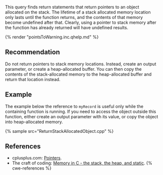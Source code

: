 This query finds return statements that return pointers to an object allocated on the stack. The lifetime of a stack allocated memory location only lasts until the function returns, and the contents of that memory become undefined after that. Clearly, using a pointer to stack memory after the function has already returned will have undefined results.

{% render "pointsToWarning.inc.qhelp.md" %}


## Recommendation
Do not return pointers to stack memory locations. Instead, create an output parameter, or create a heap-allocated buffer. You can then copy the contents of the stack-allocated memory to the heap-allocated buffer and return that location instead.


## Example
The example below the reference to `myRecord` is useful only while the containing function is running. If you need to access the object outside this function, either create an output parameter with its value, or copy the object into heap-allocated memory.

{% sample src="ReturnStackAllocatedObject.cpp" %}

## References
* cplusplus.com: [Pointers](http://www.cplusplus.com/doc/tutorial/pointers/).
* The craft of coding: [Memory in C - the stack, the heap, and static](https://craftofcoding.wordpress.com/2015/12/07/memory-in-c-the-stack-the-heap-and-static/).
{% cwe-references %}
